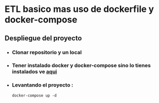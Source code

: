 # **ETL basico mas uso de dockerfile y docker-compose**

## Despliegue del proyecto

- ### Clonar repositorio y un local
- ### Tener instalado docker y docker-compose sino lo tienes instalados ve [aqui](https://docs.docker.com/engine/install/)
- ### Levantando el proyecto :
    ```
    docker-compose up -d
    ```
